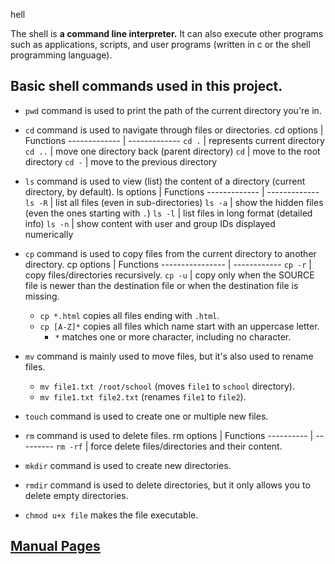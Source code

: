 hell

The shell is **a command line interpreter.** It can also execute other programs such as applications, scripts, and user programs (written in c or the shell programming language).

## Basic shell commands used in this project.

* `pwd` command is used to print the path of the current directory you're in.
 

* `cd` command is used to navigate through files or directories.
    cd options  | Functions
    ------------- | -------------
    `cd .` | represents current directory
    `cd ..`  | move one directory back (parent directory)
    `cd`  | move to the root directory
    `cd -` | move to the previous directory


* `ls` command is used to view (list) the content of a directory (current directory, by default).
   ls options  | Functions
    ------------- | -------------
    `ls -R`   | list all files (even in sub-directories)
    `ls -a`  | show the hidden files (even the ones starting with `.`)
    `ls -l` | list files in long format (detailed info)
    `ls -n` | show content with user and group IDs displayed numerically



* `cp` command is used to copy files from the current directory to another directory.
    cp options | Functions
    ----------------  |  ------------
    `cp -r` | copy files/directories recursively.
    `cp -u` | copy only when the SOURCE file is newer than the destination file or when the destination file is missing.
    * `cp *.html` copies all files ending with `.html`.
    * `cp [A-Z]*` copies all files which name start with an uppercase letter.
        * `*` matches one or more character, including no character.
   

* `mv` command is mainly used to move files, but it's also used to rename files.
   * `mv file1.txt /root/school` (moves `file1` to `school` directory).
   * `mv file1.txt file2.txt` (renames `file1` to `file2`).


* `touch` command is used to create one or multiple new files.


* `rm` command is used to delete files.
    rm options | Functions
    ---------- | ---------
    `rm -rf` | force delete files/directories and their content.


* `mkdir` command is used to create new directories.


* `rmdir` command is used to delete directories, but it only allows you to delete empty directories.


* `chmod u+x file` makes the file executable.


## **[Manual Pages](https://linuxcommand.org/lc3_man_page_index.php#file)**

